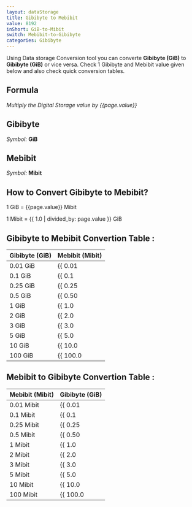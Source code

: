 ```yaml
---
layout: dataStorage
title: Gibibyte to Mebibit
value: 8192
inShort: GiB-to-Mibit
switch: Mebibit-to-Gibibyte
categories: Gibibyte
---
```


Using Data storage Conversion tool you can converte **Gibibyte (GiB)** to **Gibibyte (GiB)** or vice versa. Check 1 Gibibyte and Mebibit value given below and also check quick conversion tables.

## Formula
*Multiply the Digital Storage value by {{page.value}}*

## Gibibyte
*Symbol:* **GiB**

## Mebibit
*Symbol:* **Mibit**

## How to Convert Gibibyte to Mebibit?

1 GiB = {{page.value}} Mibit

1 Mibit = {{ 1.0 | divided_by: page.value }} GiB


## Gibibyte to Mebibit Convertion Table :

| Gibibyte (GiB) | Mebibit (Mibit) |
| ---- | ---- |
| 0.01 GiB | {{ 0.01 | times: page.value }} Mibit |
| 0.1 GiB | {{ 0.1 | times: page.value }} Mibit |
| 0.25 GiB | {{ 0.25 | times: page.value }} Mibit |
| 0.5 GiB | {{ 0.50 | times: page.value }} Mibit |
| 1 GiB | {{ 1.0 | times: page.value }} Mibit |
| 2 GiB | {{ 2.0 | times: page.value }} Mibit |
| 3 GiB | {{ 3.0 | times: page.value }} Mibit |
| 5 GiB | {{ 5.0 | times: page.value }} Mibit |
| 10 GiB | {{ 10.0 | times: page.value }} Mibit |
| 100 GiB | {{ 100.0 | times: page.value }} Mibit |

## Mebibit to Gibibyte Convertion Table :

| Mebibit (Mibit) | Gibibyte (GiB) |
| ---- | ---- |
| 0.01 Mibit | {{ 0.01 | divided_by: page.value }} GiB |
| 0.1 Mibit | {{ 0.1 | divided_by: page.value }} GiB |
| 0.25 Mibit | {{ 0.25 | divided_by: page.value }} GiB |
| 0.5 Mibit | {{ 0.50 | divided_by: page.value }} GiB |
| 1 Mibit | {{ 1.0 | divided_by: page.value }} GiB |
| 2 Mibit | {{ 2.0 | divided_by: page.value }} GiB |
| 3 Mibit | {{ 3.0 | divided_by: page.value }} GiB |
| 5 Mibit | {{ 5.0 | divided_by: page.value }} GiB |
| 10 Mibit | {{ 10.0 | divided_by: page.value }} GiB |
| 100 Mibit | {{ 100.0 | divided_by: page.value }} GiB |


<script>
document.getElementById('selectInput')[13].selected = true
document.getElementById('selectOutput')[7].selected = true
</script>
